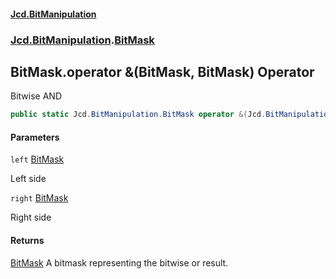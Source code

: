#### [Jcd.BitManipulation](index.md 'index')

### [Jcd.BitManipulation](Jcd.BitManipulation.md 'Jcd.BitManipulation').[BitMask](Jcd.BitManipulation.BitMask.md 'Jcd.BitManipulation.BitMask')

## BitMask.operator &(BitMask, BitMask) Operator

Bitwise AND

```csharp
public static Jcd.BitManipulation.BitMask operator &(Jcd.BitManipulation.BitMask left, Jcd.BitManipulation.BitMask right);
```

#### Parameters

<a name='Jcd.BitManipulation.BitMask.op_BitwiseAnd(Jcd.BitManipulation.BitMask,Jcd.BitManipulation.BitMask).left'></a>

`left` [BitMask](Jcd.BitManipulation.BitMask.md 'Jcd.BitManipulation.BitMask')

Left side

<a name='Jcd.BitManipulation.BitMask.op_BitwiseAnd(Jcd.BitManipulation.BitMask,Jcd.BitManipulation.BitMask).right'></a>

`right` [BitMask](Jcd.BitManipulation.BitMask.md 'Jcd.BitManipulation.BitMask')

Right side

#### Returns

[BitMask](Jcd.BitManipulation.BitMask.md 'Jcd.BitManipulation.BitMask')
A bitmask representing the bitwise or result.